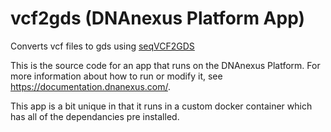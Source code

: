 <!-- dx-header -->
# vcf2gds (DNAnexus Platform App)

Converts vcf files to gds using [seqVCF2GDS](https://www.rdocumentation.org/packages/SeqArray/versions/1.12.5/topics/seqVCF2GDS)

This is the source code for an app that runs on the DNAnexus Platform.
For more information about how to run or modify it, see
https://documentation.dnanexus.com/.

This app is a bit unique in that it runs in a custom docker container which has all of the dependancies
pre installed.


<!-- /dx-header -->

<!-- Insert a description of your app here -->

<!--
TODO: This app directory was automatically generated by dx-app-wizard;
please edit this Readme.md file to include essential documentation about
your app that would be helpful to users. (Also see the
Readme.developer.md.) Once you're done, you can remove these TODO
comments.

For more info, see https://documentation.dnanexus.com/developer.
-->
